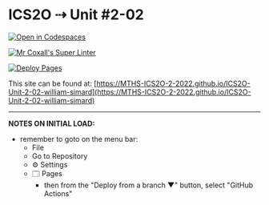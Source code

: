 # ICS2O ⇢ Unit #2-02

[![Open in Codespaces](https://classroom.github.com/assets/launch-codespace-f4981d0f882b2a3f0472912d15f9806d57e124e0fc890972558857b51b24a6f9.svg)](https://classroom.github.com/open-in-codespaces?assignment_repo_id=10440571)

[![Mr Coxall's Super Linter](https://github.com/MTHS-ICS2O-2-2022/ICS2O-Unit-2-02-william-simard/workflows/Mr%20Coxall's%20Super%20Linter/badge.svg)](https://github.com/MTHS-ICS2O-2-2022/ICS2O-Unit-2-02-william-simard/actions)

[![Deploy Pages](https://github.com/MTHS-ICS2O-2-2022/ICS2O-Unit-2-02-william-simard/workflows/Deploy%20Pages/badge.svg)](https://github.com/MTHS-ICS2O-2-2022/ICS2O-Unit-2-02-william-simard/actions)

This site can be found at: [https://MTHS-ICS2O-2-2022.github.io/ICS2O-Unit-2-02-william-simard](https://MTHS-ICS2O-2-2022.github.io/ICS2O-Unit-2-02-william-simard)

---

**NOTES ON INITIAL LOAD:**
- remember to goto on the menu bar:
  - File
  - Go to Repository
  - ⚙ Settings
  - 🗔 Pages
    - then from the "Deploy from a branch ▼" button, select "GitHub Actions"

